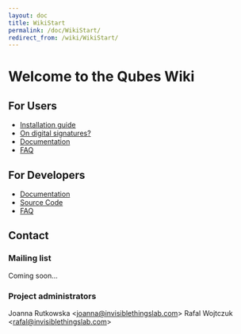 ```yaml
---
layout: doc
title: WikiStart
permalink: /doc/WikiStart/
redirect_from: /wiki/WikiStart/
---
```


Welcome to the Qubes Wiki
=========================

For Users
---------

-   [Installation guide](/doc/InstallationGuide)
-   [On digital signatures?](/doc/VeryfingSignatures)
-   [Documentation](/doc/UserDoc)
-   [FAQ](/doc/UserFaq)

For Developers
--------------

-   [Documentation](/doc/SystemDoc)
-   [Source Code](/doc/SourceCode)
-   [FAQ](/doc/DevelFaq)

Contact
-------

### Mailing list

Coming soon...

### Project administrators

Joanna Rutkowska \<[joanna@invisiblethingslab.com](mailto:joanna@invisiblethingslab.com)\> Rafal Wojtczuk \<[rafal@invisiblethingslab.com](mailto:rafal@invisiblethingslab.com)\>
